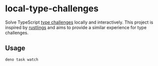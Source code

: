 # local-type-challenges

Solve TypeScript [type challenges](https://tsch.js.org/) locally and interactively. This project is inspired by [rustlings](https://rustlings.cool/) and aims to provide a similar experience for type challenges.

## Usage

```sh
deno task watch
```
